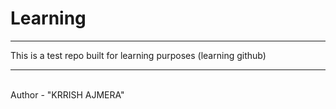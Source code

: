 # Learning
<hr>
This is a test repo built for learning purposes (learning github)
<hr>
<br>
Author - "KRRISH AJMERA"
